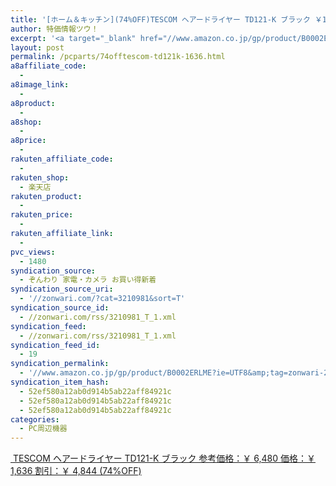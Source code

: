 ```yaml
---
title: '[ホーム＆キッチン](74%OFF)TESCOM ヘアードライヤー TD121-K ブラック ￥1,636'
author: 特価情報ツウ！
excerpt: '<a target="_blank" href="//www.amazon.co.jp/gp/product/B0002ERLME?ie=UTF8&amp;tag=zonwari-22&amp;linkCode=as2&amp;camp=247&amp;creative=7399&amp;creativeASIN=B0002ERLME"><img src="//ecx.images-amazon.com/images/I/41gVJzoiOZL._SL100_.jpg"><br>TESCOM &#12504;&#12450;&#12540;&#12489;&#12521;&#12452;&#12516;&#12540; TD121-K &#12502;&#12521;&#12483;&#12463;<br>&#21442;&#32771;&#20385;&#26684;&#65306;&#65509; 6,480<br>&#20385;&#26684;&#65306;&#65509; 1,636<br>&#21106;&#24341;&#65306;&#65509; 4,844 (74%OFF)</a>'
layout: post
permalink: /pcparts/74offtescom-td121k-1636.html
a8affiliate_code:
  -
a8image_link:
  -
a8product:
  -
a8shop:
  -
a8price:
  -
rakuten_affiliate_code:
  -
rakuten_shop:
  - 楽天店
rakuten_product:
  -
rakuten_price:
  -
rakuten_affiliate_link:
  -
pvc_views:
  - 1480
syndication_source:
  - ぞんわり 家電・カメラ お買い得新着
syndication_source_uri:
  - '//zonwari.com/?cat=3210981&sort=T'
syndication_source_id:
  - //zonwari.com/rss/3210981_T_1.xml
syndication_feed:
  - //zonwari.com/rss/3210981_T_1.xml
syndication_feed_id:
  - 19
syndication_permalink:
  - '//www.amazon.co.jp/gp/product/B0002ERLME?ie=UTF8&amp;tag=zonwari-22&amp;linkCode=as2&amp;camp=247&amp;creative=7399&amp;creativeASIN=B0002ERLME'
syndication_item_hash:
  - 52ef580a12ab0d914b5ab22aff84921c
  - 52ef580a12ab0d914b5ab22aff84921c
  - 52ef580a12ab0d914b5ab22aff84921c
categories:
  - PC周辺機器
---
```

[<img src='//i1.wp.com/ecx.images-amazon.com/images/I/41gVJzoiOZL._SL150_.jpg?w=546' title="" alt="" data-recalc-dims="1" />
TESCOM ヘアードライヤー TD121-K ブラック
参考価格：￥ 6,480
価格：￥ 1,636
割引：￥ 4,844 (74%OFF)][1]

 [1]: //www.amazon.co.jp/gp/product/B0002ERLME?ie=UTF8&#038;tag=tokkajohotsu-22&#038;linkCode=as2&#038;camp=247&#038;creative=7399&#038;creativeASIN=B0002ERLME